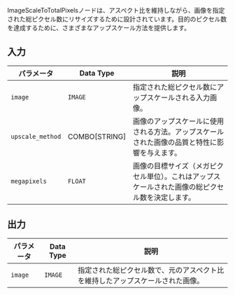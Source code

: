 ImageScaleToTotalPixelsノードは、アスペクト比を維持しながら、画像を指定された総ピクセル数にリサイズするために設計されています。目的のピクセル数を達成するために、さまざまなアップスケール方法を提供します。

## 入力

| パラメータ       | Data Type | 説明                                                                |
|-----------------|-------------|----------------------------------------------------------------------------|
| `image`         | `IMAGE`     | 指定された総ピクセル数にアップスケールされる入力画像。    |
| `upscale_method`| COMBO[STRING] | 画像のアップスケールに使用される方法。アップスケールされた画像の品質と特性に影響を与えます。 |
| `megapixels`    | `FLOAT`     | 画像の目標サイズ（メガピクセル単位）。これはアップスケールされた画像の総ピクセル数を決定します。 |

## 出力

| パラメータ | Data Type | 説明                                                           |
|-----------|-------------|-----------------------------------------------------------------------|
| `image`   | `IMAGE`     | 指定された総ピクセル数で、元のアスペクト比を維持したアップスケールされた画像。 |
